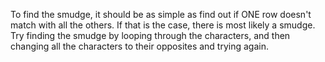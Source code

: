 To find the smudge, it should be as simple as find out if ONE row doesn't match with all the others.
If that is the case, there is most likely a smudge. Try finding the smudge by looping through the characters,
and then changing all the characters to their opposites and trying again.